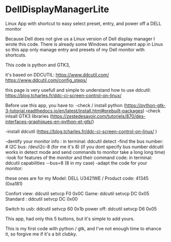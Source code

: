 # DellDisplayManagerLite


Linux App with shortcut to easy select preset, entry, and power off a DELL monitor


Because Dell does not give us a Linux version of Dell display manager I wrote this code.
There is already some Windows management app in Linux so this app only manage entry and presets of my Dell monitor with shortcuts.

This code is python and GTK3,

it's based on DDCUTIL:
https://www.ddcutil.com/
https://www.ddcutil.com/config_steps/

this page is very usefull and simple to understand how to use ddcutil:
https://blog.tcharles.fr/ddc-ci-screen-control-on-linux/

Before use this app,
you have to:
-check / install python (https://python-gtk-3-tutorial.readthedocs.io/en/latest/install.html#prebuilt-packages)
-check intsall GTK3 libraries (https://zestedesavoir.com/tutoriels/870/des-interfaces-graphiques-en-python-et-gtk/)

-install ddcutil (https://blog.tcharles.fr/ddc-ci-screen-control-on-linux/ )

-dentify your monitor info : in terminal: ddcutil detect
-find the bus number: #    I2C bus:             /dev/i2c-8 (for me it's 8) (if you dont specify bus number ddcutil works in detect mode and send commands to monitor take a long long time)
-look for features of the monitor and their command code:  in terminal: ddcutil capabilities --bus=8 (8 in my case)
-adapt the code for your monitor:

these ones are for my Model:  DELL U3421WE /  Product code: 41345  (0xa181)

Confort view: ddcutil setvcp F0 0x0C 
Game: ddcutil setvcp DC 0x05 
Standard : ddcutil setvcp DC 0x00 

Switch to usb: ddcutil setvcp 60 0x1b 
power off: ddcutil setvcp D6 0x05 

This app, had only this 5 buttons, but it's simple to add yours.

This is my first code with python / gtk, and I've not enough time to ehance it, so forgive me if it's a bit clubky.





